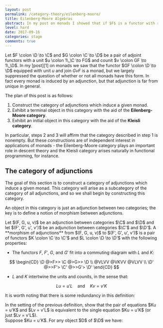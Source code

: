 ```yaml
---
layout: post
permalink: /category-theory/eilenberg-moore/
title: Eilenberg-Moore Algebras
abstract: In my post on monads I showed that if $F$ is a functor with right adjoint $G$ then $GF$ is a monad, and I asserted without proof that every monad arises in this way from at least one adjunction.  The answers to the question "Which adjunctions induce a given monad $M$?" form a category in a natural way, and in this post I will use the theory of Eilenberg-Moore algebras to construct some interesting objects in this category.
level: hard
date: 2017-09-16
categories: stage
comments: true
---
```


Let $F \colon \D \to \C$ and $G \colon \C \to \D$ be a pair of adjoint functors with a unit $u \colon 1\_\C \to FG$ and counit $v \colon GF \to 1\_\D$.
In my [post][1] on monads we saw that the functor $GF \colon \D \to \D$ equipped with unit $u$ and join $GvF$ is a monad, but we largely suppressed the question of whether or not all monads have this form.
In fact every monad is induced by an adjunction, but that adjunction is far from unique in general.

The plan of this post is as follows:

1. Construct the category of adjunctions which induce a given monad.
2. Exhibit a terminal object in this category with the aid of the **Eilenberg-Moore category**.
3. Exhibit an initial object in this category with the aid of the **Kleisli category**.

In particular, steps 2 and 3 will affirm that the category described in step 1 is nonempty.
But these constructions are of independent interest in applications of monads - the Eilenberg-Moore category plays an important role in descent theory and the Kleisli category arises naturally in functional programming, for instance.

## The category of adjunctions

The goal of this section is to construct a category of adjunctions which induce a given monad.
This category will arise as a subcategory of the category of all adjunctions, and so we shall begin by constructing this category.

An object in this category is just an adjunction between two categories; the key is to define a notion of morphism between adjunctions.

<div class="definition">
Let $(F, G, u, v)$ be an adjunction between categories $\C$ and $\D$ and let $(F', G', u', v')$ be an adjunction between categories $\C'$ and $\D'$.  A **morphism of adjunctions** from $(F, G, u, v)$ to $(F', G', u', v')$ is a pair of functors $K \colon \C \to \C'$ and $L \colon \D \to \D'$ with the following properties:

- The functors $F$, $F'$, $G$, and $G'$ fit into a commuting diagram with $L$ and $K$:

$$
\begin{CD}
\D @>F>> \C @>G>> \D \\
@VLVV @VKVV @VLVV \\
\D' @>>F'> \C' @>>G'> \D'
\end{CD}
$$

- $L$ and $K$ intertwine the units and counits, in the sense that:

$$
Lu = u'L \quad \text{and} \quad Kv = v'K
$$

</div>

It is worth noting that there is some redundancy in this definition:

<div class="exercise">
In the setting of the previous definition, show that the pair of equations $Ku = u'K$ and $Lv = v'L$ is equivalent to the single equation $Ku = u'K$ (or just $Lv = v'L$).
</div>
<div class="proof">
Suppose $Ku = u'K$.  For any object $D$ of $\D$ we have:


</div>
